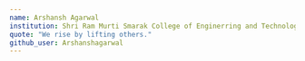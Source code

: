 ```yaml
---
name: Arshansh Agarwal
institution: Shri Ram Murti Smarak College of Enginerring and Technology
quote: "We rise by lifting others."
github_user: Arshanshagarwal
---
```

